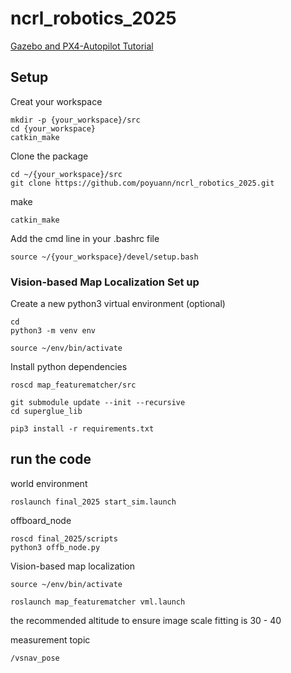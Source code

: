 # ncrl_robotics_2025
[Gazebo and PX4-Autopilot Tutorial](https://hackmd.io/@poyuann/rJNX75skxl)
## Setup

Creat your workspace
```cmd=
mkdir -p {your_workspace}/src
cd {your_workspace}
catkin_make
```
Clone the package
```cmd=
cd ~/{your_workspace}/src
git clone https://github.com/poyuann/ncrl_robotics_2025.git
```

make
```=cmd
catkin_make
```

Add the cmd line in your .bashrc file

```
source ~/{your_workspace}/devel/setup.bash
```

### Vision-based Map Localization Set up
Create a new python3 virtual environment (optional)
```cmd=
cd
python3 -m venv env 

source ~/env/bin/activate
```

Install python dependencies

```cmd=
roscd map_featurematcher/src

git submodule update --init --recursive
cd superglue_lib
```
```cmd=
pip3 install -r requirements.txt
```

## run the code 

world environment
```cmd=
roslaunch final_2025 start_sim.launch
```
offboard_node
```cmd=
roscd final_2025/scripts
python3 offb_node.py
```
Vision-based map localization
```
source ~/env/bin/activate

roslaunch map_featurematcher vml.launch
```
the recommended altitude to ensure image scale fitting is 30 - 40

measurement topic 
```
/vsnav_pose
```
